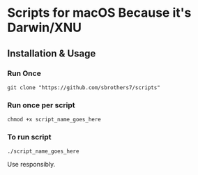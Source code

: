 # Scripts for macOS Because it's Darwin/XNU
## Installation & Usage
### Run Once
```git clone "https://github.com/sbrothers7/scripts"```
### Run once per script
```chmod +x script_name_goes_here```
### To run script
```./script_name_goes_here```

Use responsibly.
